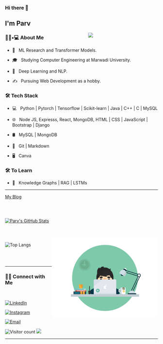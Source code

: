 ### Hi there 👋<h2> I'm Parv</h2>

<img align='right' src="https://media.giphy.com/media/M9gbBd9nbDrOTu1Mqx/giphy.gif" width="230">

<h3> 👨🏻•💻 About Me </h3>



- 🤔 &nbsp; ML Research and Transformer Models.

- 🎓 &nbsp; Studying Computer Engineering  at Marwadi University.

- 🌱 &nbsp; Deep Learning and NLP.

- ✍️ &nbsp; Pursuing Web Development as a hobby.



<h3>🛠 Tech Stack</h3>



- 💻 &nbsp; Python | Pytorch | Tensorflow | Scikit-learn | Java | C++ | C  | MySQL

- 🌐 &nbsp; Node JS, Expresss, React, MongoDB, HTML | CSS | JavaScript | Bootstrap | Django

- 🛢 &nbsp; MySQL  | MongoDB

- 🔧 &nbsp; Git | Markdown 

- 🖥 &nbsp; Canva




<h3>🛠 To Learn</h3>

- 🔧 &nbsp; Knowledge Graphs | RAG | LSTMs

<hr>

[My Blog](https://parvpareek.hashnode.dev/)

<br/><br/>

[![Parv's GitHub Stats](https://github-readme-stats.vercel.app/api?username=parvpareek&show_icons=true)](https://github.com/parvpareek)

<br/>

<br/>

<img src="https://github.com/nirala69/nirala69/blob/master/70804f7e25b11f29db904f2fa7b4cd9d.gif" width="350" align='right'>

![Top Langs](https://github-readme-stats.vercel.app/api/top-langs/?username=parvpareek&show_icons=true)

<br><br>



<hr>



<h3> 🤝🏻 Connect with Me </h3>

<br>



<p align="center">

<a href="https://www.linkedin.com/in/parvpareek/"><img alt="LinkedIn" src="https://img.shields.io/badge/LinkedIn-Parv%20Pareek-blue?style=flat-square&logo=linkedin"></a>

<a href="https://www.instagram.com/i__disbalance/"><img alt="Instagram" src="https://img.shields.io/badge/Instagram-pervpareek-black?style=flat-square&logo=instagram"></a>

<a href="mailto:pervpareek@gmail.com"><img alt="Email" src="https://img.shields.io/badge/Email-pervpareek@gmail.com-blue?style=flat-square&logo=gmail"></a>

</p>





![Visitor count](https://visitor-badge.laobi.icu/badge?page_id=parvpareek.parvpareek)   <img src="https://media.giphy.com/media/dxn6fRlTIShoeBr69N/giphy.gif" width="30">

<hr>
<!--
**parvpareek/parvpareek** is a ✨ _special_ ✨ repository because its `README.md` (this file) appears on your GitHub profile.

Here are some ideas to get you started:

- 🔭 I’m currently working on ...
- 🌱 I’m currently learning ...
- 👯 I’m looking to collaborate on ...
- 🤔 I’m looking for help with ...
- 💬 Ask me about ...
- 📫 How to reach me: ...
- 😄 Pronouns: ...
- ⚡ Fun fact: ...
-->
